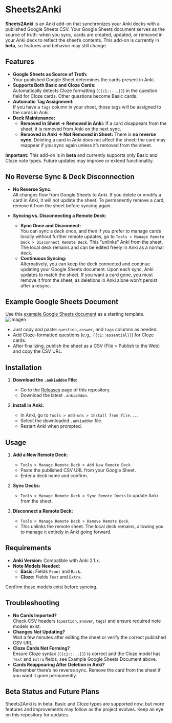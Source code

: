 # Sheets2Anki

**Sheets2Anki** is an Anki add-on that synchronizes your Anki decks with a published Google Sheets CSV. Your Google Sheets document serves as the source of truth: when you sync, cards are created, updated, or removed in your Anki deck to reflect the sheet’s contents. This add-on is currently in **beta**, so features and behavior may still change.

## Features

- **Google Sheets as Source of Truth:**  
  Your published Google Sheet determines the cards present in Anki.  
- **Supports Both Basic and Cloze Cards:**  
  Automatically detects Cloze formatting (`{{c1::...}}`) in the question field for Cloze cards. Other questions become Basic cards.  
- **Automatic Tag Assignment:**  
  If you have a `tags` column in your sheet, those tags will be assigned to the cards in Anki.  
- **Deck Maintenance:**  
  - **Removed in Sheet → Removed in Anki:** If a card disappears from the sheet, it is removed from Anki on the next sync.
  - **Removed in Anki → Not Removed in Sheet:** There is **no reverse sync**. Deleting a card in Anki does not affect the sheet; the card may reappear if you sync again unless it’s removed from the sheet.
  
**Important:** This add-on is in **beta** and currently supports only Basic and Cloze note types. Future updates may improve or extend functionality.

## No Reverse Sync & Deck Disconnection

- **No Reverse Sync:**  
  All changes flow from Google Sheets to Anki. If you delete or modify a card in Anki, it will not update the sheet. To permanently remove a card, remove it from the sheet before syncing again.
  
- **Syncing vs. Disconnecting a Remote Deck:**
  - **Sync Once and Disconnect:**  
    You can sync a deck once, and then if you prefer to manage cards locally without further remote updates, go to `Tools > Manage Remote Deck > Disconnect Remote Deck`. This "unlinks" Anki from the sheet. The local deck remains and can be edited freely in Anki as a normal deck.
  - **Continuous Syncing:**  
    Alternatively, you can keep the deck connected and continue updating your Google Sheets document. Upon each sync, Anki updates to match the sheet. If you want a card gone, you must remove it from the sheet, as deletions in Anki alone won't persist after a resync.

## Example Google Sheets Document

Use this [example Google Sheets document](https://docs.google.com/spreadsheets/d/1S97fZkuw1DctJhBB1yaiWiSh5grmNmY9Gp8KVPCpMfU/edit?usp=sharing) as a starting template.  
![imagen](https://github.com/user-attachments/assets/a030ddd0-5dae-483b-bde2-32f20ed0e245)
- Just copy and paste: `question`, `answer`, and `tags` columns as needed.
- Add Cloze-formatted questions (e.g., `{{c1::essential}}`) for Cloze cards.
- After finalizing, publish the sheet as a CSV (File > Publish to the Web) and copy the CSV URL.


## Installation

1. **Download the `.ankiaddon` File:**
   - Go to the [Releases](https://github.com/your-username/sheets2anki/releases) page of this repository.
   - Download the latest `.ankiaddon`.

2. **Install in Anki:**
   - In Anki, go to `Tools > Add-ons > Install from file...`.
   - Select the downloaded `.ankiaddon` file.
   - Restart Anki when prompted.

## Usage

1. **Add a New Remote Deck:**
   - `Tools > Manage Remote Deck > Add New Remote Deck`.
   - Paste the published CSV URL from your Google Sheet.
   - Enter a deck name and confirm.

2. **Sync Decks:**
   - `Tools > Manage Remote Deck > Sync Remote Decks` to update Anki from the sheet.

3. **Disconnect a Remote Deck:**
   - `Tools > Manage Remote Deck > Remove Remote Deck`.
   - This unlinks the remote sheet. The local deck remains, allowing you to manage it entirely in Anki going forward.

## Requirements

- **Anki Version:** Compatible with Anki 2.1.x.
- **Note Models Needed:**
  - **Basic:** Fields `Front` and `Back`.
  - **Cloze:** Fields `Text` and `Extra`.

Confirm these models exist before syncing.

## Troubleshooting

- **No Cards Imported?**  
  Check CSV headers (`question`, `answer`, `tags`) and ensure required note models exist.
- **Changes Not Updating?**  
  Wait a few minutes after editing the sheet or verify the correct published CSV URL.
- **Cloze Cards Not Forming?**  
  Ensure Cloze syntax (`{{c1::...}}`) is correct and the Cloze model has `Text` and `Extra` fields, see Example Google Sheets Document above. 
- **Cards Reappearing After Deletion in Anki?**  
  Remember there’s no reverse sync. Remove the card from the sheet if you want it gone permanently.

## Beta Status and Future Plans

Sheets2Anki is in beta. Basic and Cloze types are supported now, but more features and improvements may follow as the project evolves. Keep an eye on this repository for updates.
